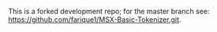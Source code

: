 This is a forked development repo; for the master branch see:
<https://github.com/farique1/MSX-Basic-Tokenizer.git>.
